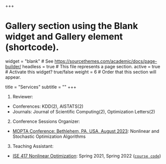 +++
# Gallery section using the Blank widget and Gallery element (shortcode).
widget = "blank"  # See https://sourcethemes.com/academic/docs/page-builder/
headless = true  # This file represents a page section.
active = true  # Activate this widget? true/false
weight = 6 # Order that this section will appear.

title = "Services"
subtitle = ""
+++

1. Reviewer: 
  * Conferences: KDD(2), AISTATS(2)
  * Journals: Journal of Scientific Computing(2), Optimization Letters(2)

2. Conference Sessions Organizer:
  * [MOPTA Conference: Bethlehem, PA, USA, August 2023](https://coral.ise.lehigh.edu/~mopta/): Nonlinear and Stochastic Optimization Algorithms
  
3. Teaching Assistant: 
  * [ISE 417 Nonlinear Optimization](https://coral.ise.lehigh.edu/danielprobinson/teaching/ise-417/): Spring 2021, Spring 2022 ([`course code`](https://github.com/daniel-p-robinson/nonlinear-optimization-course))

